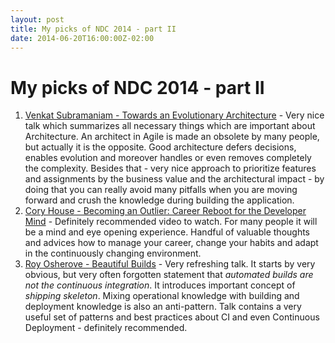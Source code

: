 ```yaml
---
layout: post
title: My picks of NDC 2014 - part II
date: 2014-06-20T16:00:00Z-02:00
---
```


# My picks of NDC 2014 - part II

1. [Venkat Subramaniam - Towards an Evolutionary Architecture](https://vimeo.com/97537675) - Very nice talk which summarizes all necessary things which are important about Architecture. An architect in Agile is made an obsolete by many people, but actually it is the opposite. Good architecture defers decisions, enables evolution and moreover handles or even removes completely the complexity. Besides that - very nice approach to prioritize features and assignments by the business value and the architectural impact - by doing that you can really avoid many pitfalls when you are moving forward and crush the knowledge during building the application.
2. [Cory House - Becoming an Outlier: Career Reboot for the Developer Mind](https://vimeo.com/97415346) - Definitely recommended video to watch. For many people it will be a mind and eye opening experience. Handful of valuable thoughts and advices how to manage your career, change your habits and adapt in the continuously changing environment.
3. [Roy Osherove - Beautiful Builds](https://vimeo.com/97516289) - Very refreshing talk. It starts by very obvious, but very often forgotten statement that *automated builds are not the continuous integration*. It introduces important concept of *shipping skeleton*. Mixing operational knowledge with building and deployment knowledge is also an anti-pattern. Talk contains a very useful set of patterns and best practices about CI and even Continuous Deployment - definitely recommended.